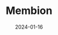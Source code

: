 ---  
layout: startup_page  
title: "Membion"  
id: "membion.com"  
permalink: "/membionmembion.com01162024/"  
website: "https://membion.com/en/"  
funding_round: ""  
funding_amount: "€5M"  
investors: "TechVision Fonds (TVF), DeepTech & Climate Fonds (DTCF)"  
about: "Membion develops and produces membrane bioreactor (MBR) modules for wastewater treatment. Their multi-patented technology helps municipal and industrial operators meet water quality demands and reduce operating costs by using less space and energy. The company's hollow fiber MBR modules offer significant energy and cost savings while ensuring high water quality."  
markets: "Water Treatment, Environmental Consulting, Waste Management, Water"  
hq: "Roetgen, Nordrhein-Westfalen, Germany"  
founded_year: "2012"  
linkedin: "https://www.linkedin.com/company/membion"  
twitter: ""  
instagram: ""  
facebook: ""  
crunchbase: "https://www.crunchbase.com/organization/membion"  
pitchbook: "https://pitchbook.com/profiles/company/552571-75"  

date_display: "16-Jan-2024"  
date: "2024-01-16"

# SEO Optimization  
meta_title: "Membion -  Funding (€5M)"  
meta_description: "Membion, Membion develops and produces membrane bioreactor (MBR) modules for wastewater treatment. Their multi-patented technology helps municipal and industri..."  
meta_keywords: "Membion, Water Treatment, Environmental Consulting, Waste Management, Water,  funding"  
canonical_url: "https://startup.projectstartups.com/membionmembion.com01162024/"  
---